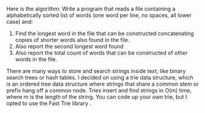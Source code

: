 Here is the algorithm:
Write a program that reads a file containing a alphabetically sorted list of words (one word per line, no spaces, all lower case) and:
1. Find the longest word in the file that can be constructed concatenating copies of shorter words also found in the file.
2. Also report the second longest word found
3. Also report the total count of words that can be constructed of other words in the file.

There are many ways to store and search strings inside text, 
like binary search trees or hash tables.
 I decided on using a trie data structure, 
 which is an ordered tree data structure where strings that share a common stem or prefix hang off a common node. 
 Tries insert and find strings in O(m) time, where m is the length of the string.
  You can code up your own trie, but I opted to use the Fast Trie library .
